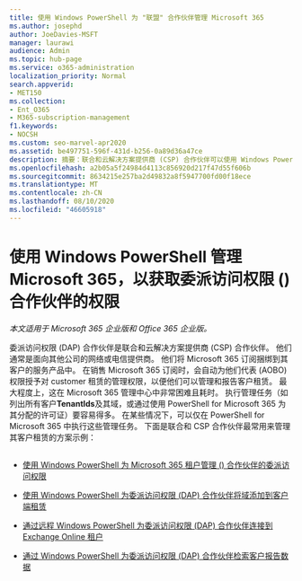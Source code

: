```yaml
---
title: 使用 Windows PowerShell 为 "联盟" 合作伙伴管理 Microsoft 365
ms.author: josephd
author: JoeDavies-MSFT
manager: laurawi
audience: Admin
ms.topic: hub-page
ms.service: o365-administration
localization_priority: Normal
search.appverid:
- MET150
ms.collection:
- Ent_O365
- M365-subscription-management
f1.keywords:
- NOCSH
ms.custom: seo-marvel-apr2020
ms.assetid: be497751-596f-431d-b256-0a89d36a47ce
description: 摘要：联合和云解决方案提供商 (CSP) 合作伙伴可以使用 Windows PowerShell 管理 Microsoft 365 客户租户。
ms.openlocfilehash: a2b05a5f24984d4113c856920d217f47d55f606b
ms.sourcegitcommit: 8634215e257ba2d49832a8f5947700fd00f18ece
ms.translationtype: MT
ms.contentlocale: zh-CN
ms.lasthandoff: 08/10/2020
ms.locfileid: "46605918"
---
```

# <a name="manage-microsoft-365-with-windows-powershell-for-delegated-access-permissions-dap-partners"></a>使用 Windows PowerShell 管理 Microsoft 365，以获取委派访问权限 () 合作伙伴的权限

*本文适用于 Microsoft 365 企业版和 Office 365 企业版。*

委派访问权限 (DAP) 合作伙伴是联合和云解决方案提供商 (CSP) 合作伙伴。 他们通常是面向其他公司的网络或电信提供商。 他们将 Microsoft 365 订阅捆绑到其客户的服务产品中。 在销售 Microsoft 365 订阅时，会自动为他们代表 (AOBO) 权限授予对 customer 租赁的管理权限，以便他们可以管理和报告客户租赁。 最大程度上，这在 Microsoft 365 管理中心中非常困难且耗时。 执行管理任务（如列出所有客户**TenantIds**及其域，或通过使用 PowerShell for Microsoft 365 为其分配的许可证）要容易得多。 在某些情况下，可以仅在 PowerShell for Microsoft 365 中执行这些管理任务。 下面是联合和 CSP 合作伙伴最常用来管理其客户租赁的方案示例：
  
## 

- [使用 Windows PowerShell 为 Microsoft 365 租户管理 () 合作伙伴的委派访问权限](manage-office-365-tenants-with-windows-powershell-for-delegated-access-permissio.md)
    
- [使用 Windows PowerShell 为委派访问权限 (DAP) 合作伙伴将域添加到客户端租赁](add-a-domain-to-a-client-tenancy-with-windows-powershell-for-delegated-access-pe.md)
    
- [通过远程 Windows PowerShell 为委派访问权限 (DAP) 合作伙伴连接到 Exchange Online 租户](connect-to-exchange-online-tenants-with-remote-windows-powershell-for-delegated.md)
    
- [通过 Windows PowerShell 为委派访问权限 (DAP) 合作伙伴检索客户报告数据](retrieve-customer-tenant-reporting-data-with-windows-powershell-for-delegated-ac.md)
    

    

